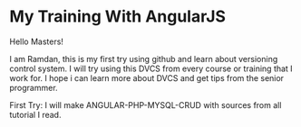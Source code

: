 # My Training With AngularJS

Hello Masters!

I am Ramdan, this is my first try using github and learn about versioning control system. I will try using this DVCS from every course or training that I work for. I hope i can learn more about DVCS and get tips from the senior programmer.

First Try: I will make ANGULAR-PHP-MYSQL-CRUD with sources from all tutorial I read.
